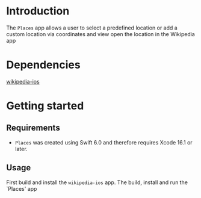 # Introduction
The `Places` app allows a user to select a predefined location or add a custom location via coordinates and view open the location in the Wikipedia app

# Dependencies
[wikipedia-ios](https://github.com/wikimedia/wikipedia-ios.git)

# Getting started
## Requirements
* `Places` was created using Swift 6.0 and therefore requires Xcode 16.1 or later. 

## Usage
First build and install the `wikipedia-ios` app. The build, install and run the `Places' app
